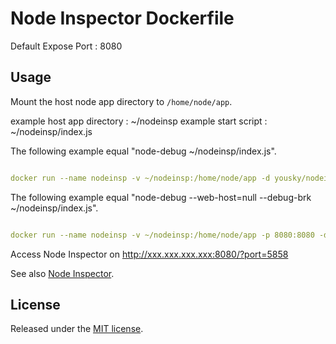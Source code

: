 # Node Inspector Dockerfile

Default Expose Port : 8080

## Usage

Mount the host node app directory to `/home/node/app`.

example host app directory : ~/nodeinsp
example start script : ~/nodeinsp/index.js

The following example equal "node-debug ~/nodeinsp/index.js".
```yml

docker run --name nodeinsp -v ~/nodeinsp:/home/node/app -d yousky/nodeinspector:0.12.8-20170214-node4.7.3 /home/node/app/index.js

```


The following example equal "node-debug --web-host=null --debug-brk ~/nodeinsp/index.js". 
```yml

docker run --name nodeinsp -v ~/nodeinsp:/home/node/app -p 8080:8080 -d yousky/nodeinspector:0.12.8-20170214-node4.7.3 --web-host=null --debug-brk /home/node/app/index.js

```

Access Node Inspector on http://xxx.xxx.xxx.xxx:8080/?port=5858

See also [Node Inspector](https://github.com/node-inspector/node-inspector).

## License
Released under the [MIT license](http://opensource.org/licenses/MIT).

